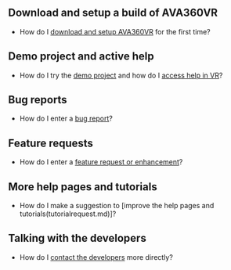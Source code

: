 ## Download and setup a build of AVA360VR

- How do I [download and setup AVA360VR](install.md) for the first time?

## Demo project and active help

- How do I try the [demo project](demo.md) and how do I [access help in VR](help.md)?

## Bug reports

- How do I enter a [bug report](bugreport.md)?

## Feature requests

- How do I enter a [feature request or enhancement](featurerequest.md)?

## More help pages and tutorials

- How do I make a suggestion to [improve the help pages and tutorials(tutorialrequest.md)]?

## Talking with the developers

- How do I [contact the developers](contact.md) more directly?
